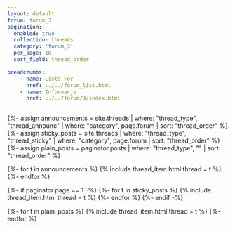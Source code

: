```yaml
---
layout: default
forum: forum_3
pagination: 
  enabled: true
  collection: threads
  category: 'forum_3'
  per_page: 10
  sort_field: thread_order 

breadcrumbs:
    - name: Lista For
      href: ../../forum_list.html
    - name: Informacje
      href: ../../forum/3/index.html
---
```

<div class="threads_list">
{%- assign announcements = site.threads | where: "thread_type", "thread_announc" | where: "category", page.forum | sort: "thread_order" %}
{%- assign sticky_posts = site.threads | where: "thread_type", "thread_sticky"  | where: "category", page.forum | sort: "thread_order" %}
{%- assign plain_posts = paginator.posts | where: "thread_type", "" | sort: "thread_order" %}

{%- for t in announcements %}
{% include thread_item.html thread = t %}
{%- endfor %}

{%- if paginator.page == 1 -%}
  {%- for t in sticky_posts %}
  {% include thread_item.html thread = t %}
  {%- endfor %}
{%- endif -%}

{%- for t in plain_posts %}
{% include thread_item.html thread = t %}
{%- endfor %}
</div>

